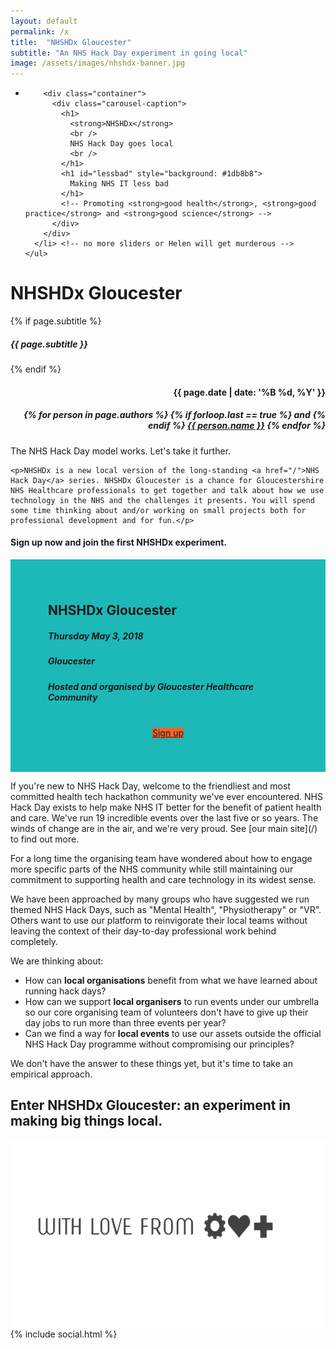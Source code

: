 ```yaml
---
layout: default
permalink: /x
title:  "NHSHDx Gloucester"
subtitle: "An NHS Hack Day experiment in going local"
image: /assets/images/nhshdx-banner.jpg
---
```

<section id="slider_wrapper" class="slider_wrapper full_page_photo">
  <div id="main_flexslider" class="flexslider">
    <ul class="slides">
      <li class="item" style="background-image: url(/assets/images/nhshdx-banner-445k.jpg)">

        <div class="container">
          <div class="carousel-caption">
            <h1>
              <strong>NHSHDx</strong>
              <br />
              NHS Hack Day goes local
              <br />
            </h1>
            <h1 id="lessbad" style="background: #1db8b8">
              Making NHS IT less bad
            </h1>
            <!-- Promoting <strong>good health</strong>, <strong>good practice</strong> and <strong>good science</strong> -->
          </div>
        </div>
      </li> <!-- no more sliders or Helen will get murderous -->
    </ul>
  </div>
</section>

<div class="hgroup centered">
	<div class="container">
		<h1>NHSHD<strong>x</strong> Gloucester</h1>
		{% if page.subtitle %}
			<h5>{{ page.subtitle }}</h5>
		{% endif %}
		<div class="pull-right" align="right">
			<h4>{{ page.date | date: '%B %d, %Y' }}</h4>
			<h5>
			{% for person in page.authors %}
				{% if forloop.last == true %}
					and
				{% endif %}
				<a href="{{ person.url }}" target="_blank">{{ person.name }}</a>
			{% endfor %}	
			</h5>
		</div>
	</div>
</div>
<div class="container">
	<p>The NHS Hack Day model works. Let's take it further.</p>

	<p>NHSHDx is a new local version of the long-standing <a href="/">NHS Hack Day</a> series. NHSHDx Gloucester is a chance for Gloucestershire NHS Healthcare professionals to get together and talk about how we use technology in the NHS and the challenges it presents. You will spend some time thinking about and/or working on small projects both for professional development and for fun.</p>

<section class="call_to_action" id="signups">
<div class="container">
  <div class="row">
    <h4>Sign up now and join the first NHSHDx experiment.</h4>
      <div class="col-md-6 col-md-offset-3" style="background: #1db8b8; padding: 40px 60px">
        <h2>NHSHDx Gloucester</h2>
        <h5>
          <i class="fas fa-calendar-alt"></i> Thursday May 3, 2018
        </h5>
        <h5>
          <i class="fas fa-map-marker-alt"></i>Gloucester
        </h5>
        <h5 style="margin-bottom: 40px">
          <i class="fa fa-users"></i>Hosted and organised by Gloucester Healthcare Community
        </h5>
        <center>
          <p>
            <a class="btn btn-info btn-lg" style="background: #ec652b" target="_blank" href="https://nhshdxgloucester.eventbrite.co.uk/">
              Sign up
            </a>
          </p>
        </center>
      </div>
  </div> <!-- row -->
</div>   <!-- container -->
</section>

<section class="nhshdx-exp">
<p>If you're new to NHS Hack Day, welcome to the friendliest and most committed health tech hackathon community we've ever encountered. NHS Hack Day exists to help make NHS IT better for the benefit of patient health and care. We've run 19 incredible events over the last five or so years. The winds of change are in the air, and we're very proud. See [our main site](/) to find out more.</p>

<p>For a long time the organising team have wondered about how to engage more specific parts of the NHS community while still maintaining our commitment to supporting health and care technology in its widest sense.</p>

<p>We have been approached by many groups who have suggested we run themed NHS Hack Days, such as "Mental Health", "Physiotherapy" or "VR". Others want to use our platform to reinvigorate their local teams without leaving the context of their day-to-day professional work behind completely.</p>

<p>We are thinking about:</p>

<ul class="ul-normal-size">
<li>How can <b>local organisations</b> benefit from what we have learned about running hack days?</li>

<li>How can we support <b>local organisers</b> to run events under our umbrella so our core organising team of volunteers don't have to give up their day jobs to run more than three events per year?</li>

<li>Can we find a way for <b>local events</b> to use our assets outside the official NHS Hack Day programme without compromising our principles?</li>
</ul>

<p>We don't have the answer to these things yet, but it's time to take an empirical approach.</p>

<h2><strong>Enter NHSHDx Gloucester: an experiment in making big things local.</strong></h2>

</section>

</div>

<div class="container center">
	<img src="/assets/images/nhshd/with-love.png" height="300px" />
    {% include social.html %}
</div>